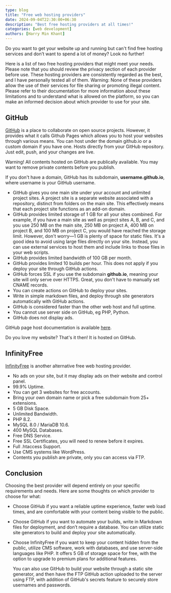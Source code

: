 ```yaml
---
type: blog
title: "Free web hosting providers"
date: 2024-09-04T22:30:00+06:30
description: "Best free hosting providers at all times!"
categories: [web development]
authors: [Harry Min Khant]
---
```

Do you want to get your website up and running but can't find free hosting services and don’t want to spend a lot of money? Look no further!
<!--more-->

Here is a list of two free hosting providers that might meet your needs. Please note that you should review the privacy section of each provider before use. These hosting providers are consistently regarded as the best, and I have personally tested all of them. Warning: None of these providers allow the use of their services for file sharing or promoting illegal content. Please refer to their documentation for more information about these limitations and to understand what is allowed on the platform, so you can make an informed decision about which provider to use for your site.

## GitHub
[GitHub](https://github.com) is a place to collaborate on open source projects. However, it provides what it calls Github Pages which allows you to host your websites through various means. You can host under the domain github.io or a custom domain if you have one. Hosts directly from your GitHub repository. Just edit, push, and your changes are live.

Warning! All contents hosted on GitHub are publically available. You may want to remove private contents before you publish.

If you don't have a domain, GitHub has its subdomain, **username.github.io**, where username is your GitHub username.
* GitHub gives you one main site under your account and unlimited project sites. A project site is a separate website associated with a repository, distinct from folders on the main site. This effectively means that each project site functions as an add-on domain.
* GitHub provides limited storage of 1 GB for all your sites combined. For example, if you have a main site as well as project sites A, B, and C, and you use 250 MB on the main site, 250 MB on project A, 400 MB on project B, and 100 MB on project C, you would have reached the storage limit. However, don't worry—1 GB is plenty of space for static files. It's a good idea to avoid using large files directly on your site. Instead, you can use external services to host them and include links to those files in your web scripts.
* GitHub provides limited bandwidth of 100 GB per month.
* GitHub provides limited 10 builds per hour. This does not apply if you deploy your site through GitHub actions.
* GitHub forces SSL if you use the subdomain **github.io**, meaning your site will only serve over HTTPS. Great, you don't have to manually set CNAME records.
* You can create actions on GitHub to deploy your sites.
* Write in simple markdown files, and deploy through site generators automatically with GitHub actions.
* GitHub is considered faster than the other web host and full uptime.
* You cannot use server side on GitHub, eg PHP, Python.
* GitHub does not display ads.

GitHub page host documentation is available [here](https://pages.github.com/).

Do you love my website? That's it then! It is hosted on GitHub.

## InfinityFree
[InfinityFree](https://infinityfree.com/) is another alternative free web hosting provider.
* No ads on your site, but it may display ads on their website and control panel.
* 99.9% Uptime.
* You can get 3 websites for free accounts.
* Bring your own domain name or pick a free subdomain from 25+ extensions.
* 5 GB Disk Space.
* Unlimited Bandwidth.
* PHP 8.2.
* MySQL 8.0 / MariaDB 10.6.
* 400 MySQL Databases.
* Free DNS Service.
* Free SSL Certificates, you will need to renew before it expires.
* Full .htaccess Support.
* Use CMS systems like WordPress.
* Contents you publish are private, only you can access via FTP.

## Conclusion
Choosing the best provider will depend entirely on your specific requirements and needs. Here are some thoughts on which provider to choose for what:
* Choose GitHub if you want a reliable uptime experience, faster web load times, and are comfortable with your content being visible to the public.
* Choose GitHub if you want to automate your builds, write in Markdown files for deployment, and don’t require a database. You can utilize static site generators to build and deploy your site automatically.
* Choose InfinityFree if you want to keep your content hidden from the public, utilize CMS software, work with databases, and use server-side languages like PHP. It offers 5 GB of storage space for free, with the option to upgrade to premium plans for additional features.
	
	You can also use GitHub to build your website through a static site generator, and then have the FTP GitHub action uploaded to the server using FTP, with addition of GitHub's secrets feature to securely store usernames and passwords.